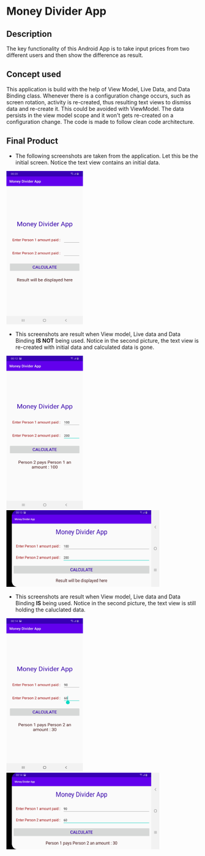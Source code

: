 # Money Divider App
## Description
The key functionality of this Android App is to take input prices from two different users and then show the difference as result.

## Concept used

 This application is build with the help of View Model, Live Data, and Data Binding class. Whenever there is a configuration change occurs, such as screen rotation, activity is re-created, thus resulting text views to dismiss data and re-create it.
 This could be avoided with ViewModel. The data persists in the view model scope and it won't gets re-created on a configuration change. The code is made to follow clean code architecture.

## Final Product

* The following screenshots are taken from the application. Let this be the initial screen. Notice the text view contains an initial data.
 <img src="screenshots/1.jpg" width="200" height ="400"> 

* This screenshots are result when View model, Live data and Data Binding **IS NOT** being used. Notice in the second picture, the text view is re-created with initial data and calculated data is gone.

 <img src="screenshots/2.jpg" width="200" height ="400"> <img src="screenshots/3.jpg" width="400" height ="200">

* This screenshots are result when View model, Live data and Data Binding **IS** being used. Notice in the second picture, the text view is still holding the caluclated data.

 <img src="screenshots/4.jpg" width="200" height ="400"> <img src="screenshots/5.jpg" width="400" height ="200">

